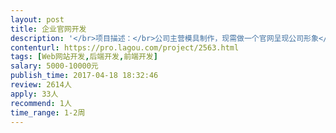 ```yaml
---                
layout: post       
title: 企业官网开发           
description: '</br>项目描述：</br>公司主营模具制作，现需做一个官网呈现公司形象</br></br>主要功能点：</br>轮播图片，新闻，合作伙伴，联系我们，尤其要有那个导航到公司的地图标注</br>'     
contenturl: https://pro.lagou.com/project/2563.html      
tags: [Web网站开发,后端开发,前端开发]            
salary: 5000-10000元          
publish_time: 2017-04-18 18:32:46         
review: 2614人                   
apply: 33人                   
recommend: 1人                   
time_range: 1-2周              
---                 
```


